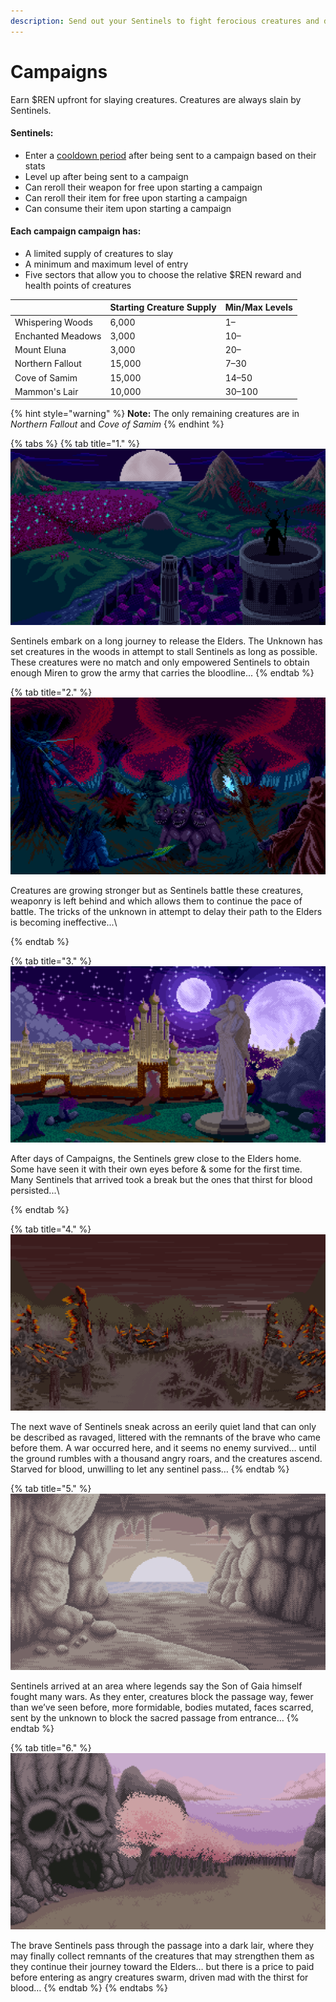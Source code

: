 ```yaml
---
description: Send out your Sentinels to fight ferocious creatures and defend the homeland.
---
```


# Campaigns

Earn $REN upfront for slaying creatures. Creatures are always slain by Sentinels.

#### Sentinels:

* Enter a [cooldown period](../elves/cooldowns.md) after being sent to a campaign based on their stats
* Level up after being sent to a campaign
* Can reroll their weapon for free upon starting a campaign
* Can reroll their item for free upon starting a campaign
* Can consume their item upon starting a campaign

#### Each campaign campaign has:

* A limited supply of creatures to slay
* A minimum and maximum level of entry
* Five sectors that allow you to choose the relative $REN reward and health points of creatures

|                   | Starting Creature Supply | Min/Max Levels |
| ----------------- | ------------------------ | -------------- |
| Whispering Woods  | 6,000                    | 1–             |
| Enchanted Meadows | 3,000                    | 10–            |
| Mount Eluna       | 3,000                    | 20–            |
| Northern Fallout  | 15,000                   | 7–30           |
| Cove of Samim     | 15,000                   | 14–50          |
| Mammon's Lair     | 10,000                   | 30–100         |

{% hint style="warning" %}
**Note:** The only remaining creatures are in _Northern Fallout_ and _Cove of Samim_
{% endhint %}

{% tabs %}
{% tab title="1." %}
![Whispering Woods](../.gitbook/assets/woods.1b46a307.png)

Sentinels embark on a long journey to release the Elders. The Unknown has set creatures in the woods in attempt to stall Sentinels as long as possible. These creatures were no match and only empowered Sentinels to obtain enough Miren to grow the army that carries the bloodline...
{% endtab %}

{% tab title="2." %}
![Enchanted Meadows](../.gitbook/assets/meadows.png)

Creatures are growing stronger but as Sentinels battle these creatures, weaponry is left behind and which allows them to continue the pace of battle. The tricks of the unknown in attempt to delay their path to the Elders is becoming ineffective...\

{% endtab %}

{% tab title="3." %}
![Mount Elena](../.gitbook/assets/mount.png)

After days of Campaigns, the Sentinels grew close to the Elders home. Some have seen it with their own eyes before & some for the first time. Many Sentinels that arrived took a break but the ones that thirst for blood persisted...\

{% endtab %}

{% tab title="4." %}
![Northern Fallout](../.gitbook/assets/fallout.png)

The next wave of Sentinels sneak across an eerily quiet land that can only be described as ravaged, littered with the remnants of the brave who came before them. A war occurred here, and it seems no enemy survived… until the ground rumbles with a thousand angry roars, and the creatures ascend. Starved for blood, unwilling to let any sentinel pass…
{% endtab %}

{% tab title="5." %}
![Cove of Samim](../.gitbook/assets/cove.png)

Sentinels arrived at an area where legends say the Son of Gaia himself fought many wars. As they enter, creatures block the passage way, fewer than we’ve seen before, more formidable, bodies mutated, faces scarred, sent by the unknown to block the sacred passage from entrance…
{% endtab %}

{% tab title="6." %}
![Mammon's Lair](<../.gitbook/assets/mammon (1).png>)

The brave Sentinels pass through the passage into a dark lair, where they may finally collect remnants of the creatures that may strengthen them as they continue their journey toward the Elders… but there is a price to paid before entering as angry creatures swarm, driven mad with the thirst for blood…
{% endtab %}
{% endtabs %}
